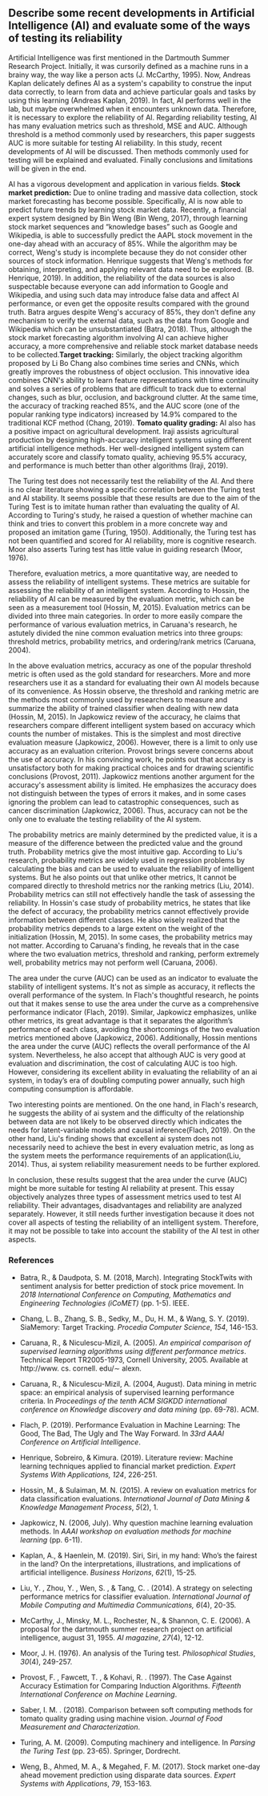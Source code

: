 ## Describe some recent developments in Artificial Intelligence (AI) and evaluate some of the ways of testing its reliability

Artificial Intelligence was first mentioned in the Dartmouth Summer Research Project. Initially, it was cursorily defined as a machine runs in a brainy way, the way like a person acts (J. McCarthy, 1995). Now, Andreas Kaplan delicately defines AI as a system's capability to construe the input data correctly,  to learn from data and achieve particular goals and tasks by using this learning (Andreas Kaplan, 2019). In fact, AI performs well in the lab, but maybe overwhelmed when it encounters unknown data. Therefore, it is necessary to explore the reliability of AI. Regarding reliability testing, AI has many evaluation metrics such as threshold, MSE and AUC. Although threshold is a method commonly used by researchers, this paper suggests AUC is more suitable for testing AI reliability. In this study, recent developments of AI will be discussed. Then methods commonly used for testing will be explained and evaluated. Finally conclusions and limitations will be given in the end.

AI has a vigorous development and application in various fields.
**Stock market prediction:** Due to online trading and massive data collection, stock market forecasting has become possible. Specifically, AI is now able to predict future trends by learning stock market data. Recently, a financial expert system designed by Bin Weng (Bin Weng, 2017), through learning stock market sequences and “knowledge bases” such as Google and Wikipedia, is able to successfully predict the AAPL stock movement in the one-day ahead with an accuracy of 85%. While the algorithm may be correct, Weng's study is incomplete because they do not consider other sources of stock information. Henrique suggests that Weng's methods for obtaining, interpreting, and applying relevant data need to be explored. (B. Henrique, 2019). In addition, the reliability of the data sources is also suspectable because everyone can add information to Google and Wikipedia, and using such data may introduce false data and affect AI performance, or even get the opposite results compared with the ground truth. Batra argues despite Weng's accuracy of 85%, they don't define any mechanism to verify the external data, such as the data from Google and Wikipedia which can be unsubstantiated (Batra, 2018). Thus, although the stock market forecasting algorithm involving AI can achieve higher accuracy, a more comprehensive and reliable stock market database needs to be collected.**Target tracking:** Similarly, the object
tracking algorithm proposed by Li Bo Chang also combines time series and CNNs,
which greatly improves the robustness of object occlusion. This
innovative idea combines CNN's ability to learn feature representations with
time continuity and solves a series of problems that are difficult to track due
to external changes, such as blur, occlusion, and background clutter. At the
same time, the accuracy of tracking reached 85%, and the AUC score (one of the
popular ranking type indicators) increased by 14.9% compared to the traditional
KCF method (Chang, 2019).
**Tomato quality grading:** AI also has a positive impact on agricultural development. Iraji assists agricultural production by designing high-accuracy intelligent systems using different artificial intelligence methods. Her well-designed intelligent system can accurately score and classify tomato quality, achieving 95.5% accuracy, and performance is much better than other algorithms (Iraji, 2019).

The Turing test does not necessarily test the reliability of the AI. And there is no clear literature showing a specific correlation between the Turing test and AI stability. It seems possible that these results are due to the aim of the Turing Test is to imitate human rather than evaluating the quality of AI. According to Turing's study, he raised a question of whether machine can think and tries to convert this problem in a more concrete way and proposed an imitation game (Turing, 1950). Additionally, the Turing test has not been quantified and scored for AI reliability, more is cognitive research. Moor also asserts Turing test has little value in guiding research (Moor, 1976). 

Therefore, evaluation metrics, a more quantitative way, are needed to assess the reliability of intelligent systems. These metrics are suitable for assessing the reliability of an intelligent system. According to Hossin, the reliability of AI can be measured by the evaluation metric, which can be seen as a measurement tool (Hossin, M, 2015). Evaluation metrics can be divided into three main categories. In order to more easily compare the performance of various evaluation metrics, in Caruana's research, he astutely divided the nine common evaluation metrics into three groups: threshold metrics, probability metrics, and ordering/rank metrics (Caruana, 2004).

In the above evaluation metrics, accuracy as one of the popular threshold metric is often used as the gold standard for researchers. More and more researchers use it as a standard for evaluating their own AI models because of its convenience. As Hossin observe, the threshold and ranking metric are the methods most commonly used by researchers to measure and summarize the ability of trained classifier when dealing with new data (Hossin, M, 2015). In Japkowicz review of the accuracy, he claims that researchers compare different intelligent system based on accuracy which counts the number of mistakes. This is the simplest and most directive evaluation measure (Japkowicz, 2006). However, there is a limit to only use accuracy as an evaluation criterion. Provost brings severe concerns about the use of accuracy. In his convincing work, he points out that accuracy is unsatisfactory both for making practical choices and for drawing scientific conclusions (Provost, 2011). Japkowicz mentions another argument for the accuracy's assessment ability is limited. He emphasizes the accuracy does not distinguish between the types of errors it makes, and in some cases ignoring the problem can lead to catastrophic consequences, such as cancer discrimination (Japkowicz, 2006). Thus, accuracy can not be the only one to evaluate the testing reliability of the AI system.

The probability metrics are mainly determined by the predicted value, it is a measure of the difference between the predicted value and the ground truth. Probability metrics give the most intuitive gap. According to Liu's research, probability metrics are widely used in regression problems by calculating the bias and can be used to evaluate the reliability of intelligent systems. But he also points out that unlike other metrics, It cannot be compared directly to threshold metrics nor the ranking metrics (Liu, 2014). Probability metrics can still not effectively handle the task of assessing the reliability. In Hossin's case study of probability metrics, he states that like the defect of accuracy, the probability metrics cannot effectively provide information between different classes. He also wisely realized that the probability metrics depends to a large extent on the weight of the initialization (Hossin, M, 2015). In some cases, the probability metrics may not matter. According to Caruana's finding, he reveals that in the case where the two evaluation metrics, threshold and ranking, perform extremely well, probability metrics may not perform well (Caruana, 2006).

The area under the curve (AUC) can be used as an indicator to evaluate the stability of intelligent systems. It's not as simple as accuracy, it reflects the overall performance of the system. In Flach's thoughtful research, he points out that it makes sense to use the area under the curve as a comprehensive performance indicator (Flach, 2019). Similar, Japkowicz emphasizes, unlike other metrics, its great advantage is that it separates the algorithm’s performance of each class, avoiding the shortcomings of the two evaluation metrics mentioned above (Japkowicz, 2006). Additionally, Hossin mentions the area under the curve (AUC) reflects the overall performance of the AI system. Nevertheless, he also accept that although AUC is very good at evaluation and discrimination, the cost of calculating AUC is too high. However, considering its excellent ability in evaluating the reliability of an ai system, in today’s era of doubling computing power annually, such high computing consumption is affordable.

Two interesting points are mentioned. On the one hand, in Flach's research, he suggests the ability of ai system and the difficulty of the relationship between data are not likely to be observed directly which indicates the needs for latent-variable models and causal inference(Flach, 2019). On the other hand, Liu's finding shows that excellent ai system does not necessarily need to achieve the best in every evaluation metric, as long as the system meets the performance requirements of an application(Liu, 2014). Thus, ai system reliability measurement needs to be further explored.

In conclusion, these results suggest that the area under the curve (AUC) might be more suitable for testing AI reliability at present. This essay objectively analyzes three types of assessment metrics used to test AI reliability. Their advantages, disadvantages and reliability are analyzed separately. However, it still needs further investigation because it does not cover all aspects of testing the reliability of an intelligent system. Therefore, it may not be possible to take into account the stability of the AI test in other aspects.



### References

*   Batra, R., & Daudpota, S. M. (2018, March). Integrating StockTwits with sentiment analysis for better prediction of stock price movement. In *2018 International Conference on Computing, Mathematics and Engineering Technologies (iCoMET)* (pp. 1-5). IEEE.

*   Chang, L. B., Zhang, S. B., Sedky, M., Du, H. M., & Wang, S. Y. (2019). SiaMemory: Target Tracking. *Procedia Computer Science*, *154*, 146-153.

*   Caruana, R., & Niculescu-Mizil, A. (2005). *An empirical comparison of supervised learning algorithms using different performance metrics*. Technical Report TR2005-1973, Cornell University, 2005. Available at http://www. cs. cornell. edu/∼ alexn.

*   Caruana, R., & Niculescu-Mizil, A. (2004, August). Data mining in metric space: an empirical analysis of supervised learning performance criteria. In *Proceedings of the tenth ACM SIGKDD international conference on Knowledge discovery and data mining* (pp. 69-78). ACM.

*   Flach, P. (2019). Performance Evaluation in Machine Learning: The Good, The Bad, The Ugly and The Way Forward. In *33rd AAAI Conference on Artificial Intelligence*.

*   Henrique, Sobreiro, & Kimura. (2019). Literature review: Machine learning techniques applied to financial market prediction. *Expert Systems With Applications,* *124*, 226-251.

*   Hossin, M., & Sulaiman, M. N. (2015). A review on evaluation metrics for data classification evaluations. *International Journal of Data Mining & Knowledge Management Process*, *5*(2), 1.

*   Japkowicz, N. (2006, July). Why question machine learning evaluation methods. In *AAAI workshop on evaluation methods for machine learning* (pp. 6-11).

*   Kaplan, A., & Haenlein, M. (2019). Siri, Siri, in my hand: Who’s the fairest in the land? On the interpretations, illustrations, and implications of artificial intelligence. *Business Horizons*, *62*(1), 15-25.

*   Liu, Y. , Zhou, Y. , Wen, S. , & Tang, C. . (2014). A strategy on selecting performance metrics for classifier evaluation. *International Journal of Mobile Computing and Multimedia Communications,* *6*(4), 20-35.

*   McCarthy, J., Minsky, M. L., Rochester, N., & Shannon, C. E. (2006). A proposal for the dartmouth summer research project on artificial intelligence, august 31, 1955. *AI magazine*, *27*(4), 12-12.

*   Moor, J. H. (1976). An analysis of the Turing test. *Philosophical Studies*, *30*(4), 249-257.

*   Provost, F. , Fawcett, T. , & Kohavi, R. . (1997). The Case Against Accuracy Estimation for Comparing Induction Algorithms. *Fifteenth International Conference on Machine Learning*.

*   Saber, I. M. . (2018). Comparison between soft computing methods for tomato quality grading using machine vision. *Journal of Food Measurement and Characterization*.

*   Turing, A. M. (2009). Computing machinery and intelligence. In *Parsing the Turing Test* (pp. 23-65). Springer, Dordrecht.

*   Weng, B., Ahmed, M. A., & Megahed, F. M. (2017). Stock market one-day ahead movement prediction using disparate data sources. *Expert Systems with Applications*, *79*, 153-163.